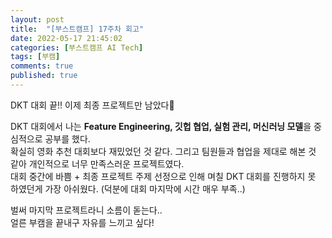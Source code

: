 ```yaml
---
layout: post
title:  "[부스트캠프] 17주차 회고"
date: 2022-05-17 21:45:02
categories: [부스트캠프 AI Tech]
tags: [부캠]
comments: true
published: true
---
```

DKT 대회 끝!! 이제 최종 프로젝트만 남았다🥰

DKT 대회에서 나는 <b>Feature Engineering, 깃헙 협업, 실험 관리, 머신러닝 모델</b>을 중심적으로 공부를 했다.  
확실히 영화 추천 대회보다 재밌었던 것 같다. 그리고 팀원들과 협업을 제대로 해본 것 같아 개인적으로 너무 만족스러운 프로젝트였다.  
대회 중간에 바쁨 + 최종 프로젝트 주제 선정으로 인해 며칠 DKT 대회를 진행하지 못 하였던게 가장 아쉬웠다. (덕분에 대회 마지막에 시간 매우 부족..)

벌써 마지막 프로젝트라니 소름이 돋는다..  
얼른 부캠을 끝내구 자유를 느끼고 싶다!